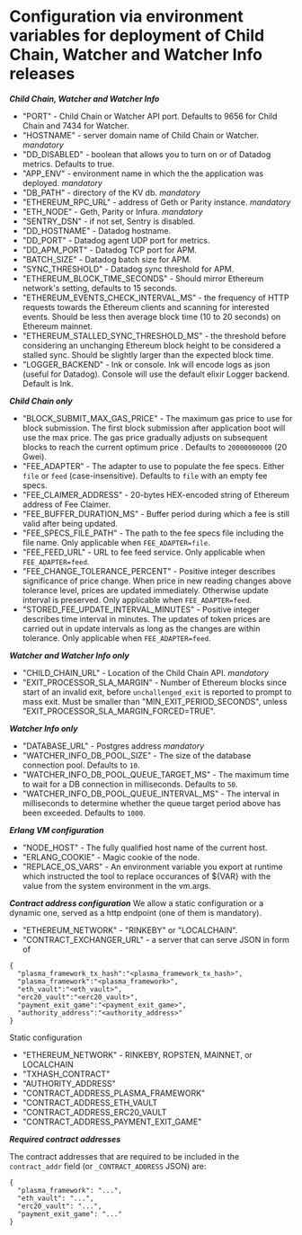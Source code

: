 # Configuration via environment variables for deployment of Child Chain, Watcher and Watcher Info releases

***Child Chain, Watcher and Watcher Info***

- "PORT" - Child Chain or Watcher API port. Defaults to 9656 for Child Chain and 7434 for Watcher.
- "HOSTNAME" - server domain name of Child Chain or Watcher. *mandatory*
- "DD_DISABLED" - boolean that allows you to turn on or of Datadog metrics. Defaults to true.
- "APP_ENV" - environment name in which the the application was deployed. *mandatory*
- "DB_PATH" - directory of the KV db. *mandatory*
- "ETHEREUM_RPC_URL" - address of Geth or Parity instance. *mandatory*
- "ETH_NODE" - Geth, Parity or Infura. *mandatory*
- "SENTRY_DSN" - if not set, Sentry is disabled.
- "DD_HOSTNAME" - Datadog hostname.
- "DD_PORT" - Datadog agent UDP port for metrics.
- "DD_APM_PORT" - Datadog TCP port for APM.
- "BATCH_SIZE" - Datadog batch size for APM.
- "SYNC_THRESHOLD" - Datadog sync threshold for APM.
- "ETHEREUM_BLOCK_TIME_SECONDS" - Should mirror Ethereum network's setting, defaults to 15 seconds.
- "ETHEREUM_EVENTS_CHECK_INTERVAL_MS" - the frequency of HTTP requests towards the Ethereum clients and scanning for interested events. Should be less then average block time (10 to 20 seconds) on Ethereum mainnet.
- "ETHEREUM_STALLED_SYNC_THRESHOLD_MS" - the threshold before considering an unchanging Ethereum block height to be considered a stalled sync. Should be slightly larger than the expected block time.
- "LOGGER_BACKEND" - Ink or console. Ink will encode logs as json (useful for Datadog). Console will use the default elixir Logger backend. Default is Ink.

***Child Chain only***

- "BLOCK_SUBMIT_MAX_GAS_PRICE" - The maximum gas price to use for block submission. The first block submission after application boot will use the max price. The gas price gradually adjusts on subsequent blocks to reach the current optimum price . Defaults to `20000000000` (20 Gwei).
- "FEE_ADAPTER" - The adapter to use to populate the fee specs. Either `file` or `feed` (case-insensitive). Defaults to `file` with an empty fee specs.
- "FEE_CLAIMER_ADDRESS" - 20-bytes HEX-encoded string of Ethereum address of Fee Claimer.
- "FEE_BUFFER_DURATION_MS" - Buffer period during which a fee is still valid after being updated.
- "FEE_SPECS_FILE_PATH" - The path to the fee specs file including the file name.  Only applicable when `FEE_ADAPTER=file`.
- "FEE_FEED_URL" - URL to fee feed service. Only applicable when `FEE_ADAPTER=feed`.
- "FEE_CHANGE_TOLERANCE_PERCENT" - Positive integer describes significance of price change. When price in new reading changes above tolerance level, prices are updated immediately. Otherwise update interval is preserved. Only applicable when `FEE_ADAPTER=feed`.
- "STORED_FEE_UPDATE_INTERVAL_MINUTES" - Positive integer describes time interval in minutes. The updates of token prices are carried out in update intervals as long as the changes are within tolerance. Only applicable when `FEE_ADAPTER=feed`.

***Watcher and Watcher Info only***

- "CHILD_CHAIN_URL" - Location of the Child Chain API. *mandatory*
- "EXIT_PROCESSOR_SLA_MARGIN" - Number of Ethereum blocks since start of an invalid exit, before `unchallenged_exit` is reported to prompt to mass exit. Must be smaller than "MIN_EXIT_PERIOD_SECONDS", unless "EXIT_PROCESSOR_SLA_MARGIN_FORCED=TRUE".

***Watcher Info only***

- "DATABASE_URL" - Postgres address *mandatory*
- "WATCHER_INFO_DB_POOL_SIZE" - The size of the database connection pool. Defaults to `10`.
- "WATCHER_INFO_DB_POOL_QUEUE_TARGET_MS" - The maximum time to wait for a DB connection in milliseconds. Defaults to `50`.
- "WATCHER_INFO_DB_POOL_QUEUE_INTERVAL_MS" - The interval in milliseconds to determine whether the queue target period above has been exceeded. Defaults to `1000`.

***Erlang VM configuration***

- "NODE_HOST" - The fully qualified host name of the current host.
- "ERLANG_COOKIE" - Magic cookie of the node.
- "REPLACE_OS_VARS" - An environment variable you export at runtime which instructed the tool to replace occurances of ${VAR} with the value from the system environment in the vm.args.

***Contract address configuration***
We allow a static configuration or a dynamic one, served as a http endpoint (one of them is mandatory).

- "ETHEREUM_NETWORK" - "RINKEBY" or "LOCALCHAIN".
- "CONTRACT_EXCHANGER_URL" - a server that can serve JSON in form of
```
{
  "plasma_framework_tx_hash":"<plasma_framework_tx_hash>",
  "plasma_framework":"<plasma_framework>",
  "eth_vault":"<eth_vault>",
  "erc20_vault":"<erc20_vault>",
  "payment_exit_game":"<payment_exit_game>",
  "authority_address":"<authority_address>"
}
```
Static configuration

- "ETHEREUM_NETWORK" - RINKEBY, ROPSTEN, MAINNET, or LOCALCHAIN
- "TXHASH_CONTRACT"
- "AUTHORITY_ADDRESS"
- "CONTRACT_ADDRESS_PLASMA_FRAMEWORK"
- "CONTRACT_ADDRESS_ETH_VAULT
- "CONTRACT_ADDRESS_ERC20_VAULT
- "CONTRACT_ADDRESS_PAYMENT_EXIT_GAME"

***Required contract addresses***

The contract addresses that are required to be included in the `contract_addr` field (or `_CONTRACT_ADDRESS` JSON) are:

```
{
  "plasma_framework": "...",
  "eth_vault": "...",
  "erc20_vault": "...",
  "payment_exit_game": "..."
}
```
